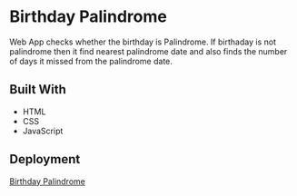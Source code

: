 # Birthday Palindrome
Web App checks whether the birthday is Palindrome. If birthaday is not palindrome then it find nearest palindrome date and also finds the number of days it missed from the palindrome date. <br/> 

## Built With
- HTML
- CSS
- JavaScript

## Deployment
<a href="https://birthday-palindrome-neogcamp.netlify.app/">Birthday Palindrome</a>
